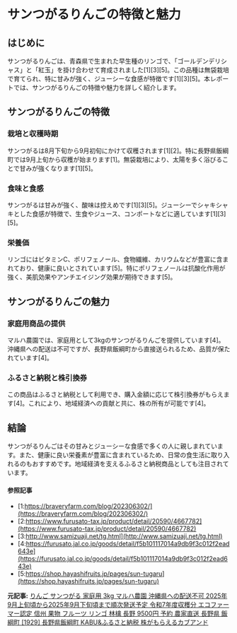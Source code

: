 # サンつがるりんごの特徴と魅力

## はじめに
サンつがるりんごは、青森県で生まれた早生種のリンゴで、「ゴールデンデリシャス」と「紅玉」を掛け合わせて育成されました[1][3][5]。この品種は無袋栽培で育てられ、特に甘みが強く、ジューシーな食感が特徴です[1][3][5]。本レポートでは、サンつがるりんごの特徴や魅力を詳しく紹介します。

## サンつがるりんごの特徴

### 栽培と収穫時期
サンつがるは8月下旬から9月初旬にかけて収穫されます[1][2]。特に長野県飯綱町では9月上旬から収穫が始まります[1]。無袋栽培により、太陽を多く浴びることで甘みが強くなります[1][5]。

### 食味と食感
サンつがるは甘みが強く、酸味は控えめです[1][3][5]。ジューシーでシャキシャキとした食感が特徴で、生食やジュース、コンポートなどに適しています[1][3][5]。

### 栄養価
リンゴにはビタミンC、ポリフェノール、食物繊維、カリウムなどが豊富に含まれており、健康に良いとされています[5]。特にポリフェノールは抗酸化作用が強く、美肌効果やアンチエイジング効果が期待できます[5]。

## サンつがるりんごの魅力

### 家庭用商品の提供
マルハ農園では、家庭用として3kgのサンつがるりんごを提供しています[4]。沖縄県への配送は不可ですが、長野県飯綱町から直接送られるため、品質が保たれています[4]。

### ふるさと納税と株引換券
この商品はふるさと納税として利用でき、購入金額に応じて株引換券がもらえます[4]。これにより、地域経済への貢献と共に、株の所有が可能です[4]。

## 結論
サンつがるりんごはその甘みとジューシーな食感で多くの人に親しまれています。また、健康に良い栄養素が豊富に含まれているため、日常の食生活に取り入れるのもおすすめです。地域経済を支えるふるさと納税商品としても注目されています。

#### 参照記事
- [1:https://braveryfarm.com/blog/202306302/](https://braveryfarm.com/blog/202306302/)
- [2:https://www.furusato-tax.jp/product/detail/20590/4667782](https://www.furusato-tax.jp/product/detail/20590/4667782)
- [3:http://www.samizuaji.net/tg.html](http://www.samizuaji.net/tg.html)
- [4:https://furusato.jal.co.jp/goods/detail/f5b101117014a9db9f3c012f2ead643e](https://furusato.jal.co.jp/goods/detail/f5b101117014a9db9f3c012f2ead643e)
- [5:https://shop.hayashifruits.jp/pages/sun-tugaru](https://shop.hayashifruits.jp/pages/sun-tugaru)


**元記事:** [りんご サンつがる 家庭用 3kg マルハ農園 沖縄県への配送不可 2025年9月上旬頃から2025年9月下旬頃まで順次発送予定 令和7年度収穫分 エコファーマー認定 信州 果物 フルーツ リンゴ 林檎 長野 9500円 予約 農家直送 長野県 飯綱町 [1929] 長野県飯綱町 KABU&ふるさと納税 株がもらえるカブアンド](https://kabuand.com/furusato/products/yxmse8x880w22atn06argq9nw8)